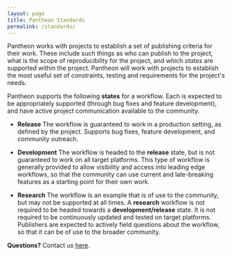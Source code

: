 ```yaml
---
layout: page
title: Pantheon Standards
permalink: /standards/
---
```


Pantheon works with projects to establish a set of publishing criteria for their work. These include such things as who can publish to the project, what is the scope of reproducibility for the project, and which *states* are supported within the project. Pantheon will work with projects to establish the most useful set of constraints, testing and requirements for the project's needs.

Pantheon supports the following **states** for a workflow. Each is expected to be appropriately supported (through bug fixes and feature development), and have active project communication available to the community. 

- **Release** The workflow is guaranteed to work in a production setting, as defined by the project. Supports bug fixes, feature development, and community outreach.

- **Development** The workflow is headed to the **release** state, but is not guaranteed to work on all target platforms. This type of workflow is generally provided to allow visibility and access into leading edge workflows, so that the community can use current and late-breaking features as a starting point for their own work.

- **Research** The workflow is an example that is of use to the community, but may not be supported at all times. A **research** workflow is not required to be headed towards a **development/release** state. It is not required to be continuously updated and tested on target platforms. Publishers are expected to actively field questions about the workflow, so that it can be of use to the broader community.

**Questions?** Contact us [here](mailto:pantheon-help@lanl.gov).

